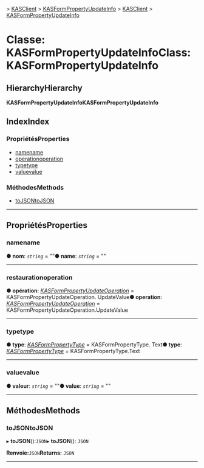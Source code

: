 <span data-ttu-id="f018a-101">[](../README.md) > [KASClient](../modules/kasclient.md) > [KASFormPropertyUpdateInfo](../classes/kasclient.kasformpropertyupdateinfo.md)</span><span class="sxs-lookup"><span data-stu-id="f018a-101">[](../README.md) > [KASClient](../modules/kasclient.md) > [KASFormPropertyUpdateInfo](../classes/kasclient.kasformpropertyupdateinfo.md)</span></span>

# <a name="class-kasformpropertyupdateinfo"></a><span data-ttu-id="f018a-102">Classe: KASFormPropertyUpdateInfo</span><span class="sxs-lookup"><span data-stu-id="f018a-102">Class: KASFormPropertyUpdateInfo</span></span>

## <a name="hierarchy"></a><span data-ttu-id="f018a-103">Hierarchy</span><span class="sxs-lookup"><span data-stu-id="f018a-103">Hierarchy</span></span>

<span data-ttu-id="f018a-104">**KASFormPropertyUpdateInfo**</span><span class="sxs-lookup"><span data-stu-id="f018a-104">**KASFormPropertyUpdateInfo**</span></span>

## <a name="index"></a><span data-ttu-id="f018a-105">Index</span><span class="sxs-lookup"><span data-stu-id="f018a-105">Index</span></span>

### <a name="properties"></a><span data-ttu-id="f018a-106">Propriétés</span><span class="sxs-lookup"><span data-stu-id="f018a-106">Properties</span></span>

* [<span data-ttu-id="f018a-107">name</span><span class="sxs-lookup"><span data-stu-id="f018a-107">name</span></span>](kasclient.kasformpropertyupdateinfo.md#name)
* [<span data-ttu-id="f018a-108">operation</span><span class="sxs-lookup"><span data-stu-id="f018a-108">operation</span></span>](kasclient.kasformpropertyupdateinfo.md#operation)
* [<span data-ttu-id="f018a-109">type</span><span class="sxs-lookup"><span data-stu-id="f018a-109">type</span></span>](kasclient.kasformpropertyupdateinfo.md#type)
* [<span data-ttu-id="f018a-110">value</span><span class="sxs-lookup"><span data-stu-id="f018a-110">value</span></span>](kasclient.kasformpropertyupdateinfo.md#value)
### <a name="methods"></a><span data-ttu-id="f018a-111">Méthodes</span><span class="sxs-lookup"><span data-stu-id="f018a-111">Methods</span></span>

* [<span data-ttu-id="f018a-112">toJSON</span><span class="sxs-lookup"><span data-stu-id="f018a-112">toJSON</span></span>](kasclient.kasformpropertyupdateinfo.md#tojson)

---

## <a name="properties"></a><span data-ttu-id="f018a-113">Propriétés</span><span class="sxs-lookup"><span data-stu-id="f018a-113">Properties</span></span>

<a id="name"></a>

###  <a name="name"></a><span data-ttu-id="f018a-114">name</span><span class="sxs-lookup"><span data-stu-id="f018a-114">name</span></span>

<span data-ttu-id="f018a-115">**● nom**: *`string`* = ""</span><span class="sxs-lookup"><span data-stu-id="f018a-115">**● name**: *`string`* = ""</span></span>

___
<a id="operation"></a>

###  <a name="operation"></a><span data-ttu-id="f018a-116">restauration</span><span class="sxs-lookup"><span data-stu-id="f018a-116">operation</span></span>

<span data-ttu-id="f018a-117">**● opération**: *[KASFormPropertyUpdateOperation](../enums/kasclient.kasformpropertyupdateoperation.md)* = KASFormPropertyUpdateOperation. UpdateValue</span><span class="sxs-lookup"><span data-stu-id="f018a-117">**● operation**: *[KASFormPropertyUpdateOperation](../enums/kasclient.kasformpropertyupdateoperation.md)* =  KASFormPropertyUpdateOperation.UpdateValue</span></span>

___
<a id="type"></a>

###  <a name="type"></a><span data-ttu-id="f018a-118">type</span><span class="sxs-lookup"><span data-stu-id="f018a-118">type</span></span>

<span data-ttu-id="f018a-119">**● type**: *[KASFormPropertyType](../enums/kasclient.kasformpropertytype.md)* = KASFormPropertyType. Text</span><span class="sxs-lookup"><span data-stu-id="f018a-119">**● type**: *[KASFormPropertyType](../enums/kasclient.kasformpropertytype.md)* =  KASFormPropertyType.Text</span></span>

___
<a id="value"></a>

###  <a name="value"></a><span data-ttu-id="f018a-120">value</span><span class="sxs-lookup"><span data-stu-id="f018a-120">value</span></span>

<span data-ttu-id="f018a-121">**● valeur**: *`string`* = ""</span><span class="sxs-lookup"><span data-stu-id="f018a-121">**● value**: *`string`* = ""</span></span>

___

## <a name="methods"></a><span data-ttu-id="f018a-122">Méthodes</span><span class="sxs-lookup"><span data-stu-id="f018a-122">Methods</span></span>

<a id="tojson"></a>

###  <a name="tojson"></a><span data-ttu-id="f018a-123">toJSON</span><span class="sxs-lookup"><span data-stu-id="f018a-123">toJSON</span></span>

<span data-ttu-id="f018a-124">▸ **toJSON**():`JSON`</span><span class="sxs-lookup"><span data-stu-id="f018a-124">▸ **toJSON**(): `JSON`</span></span>

<span data-ttu-id="f018a-125">**Renvoie:**`JSON`</span><span class="sxs-lookup"><span data-stu-id="f018a-125">**Returns:** `JSON`</span></span>

___


